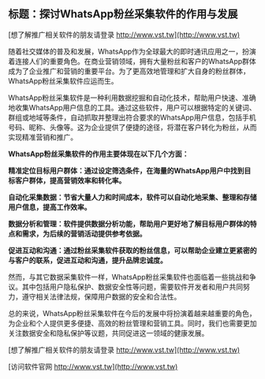 ## **标题：探讨WhatsApp粉丝采集软件的作用与发展**

[想了解推广相关软件的朋友请登录 http://www.vst.tw](http://www.vst.tw)

随着社交媒体的普及和发展，WhatsApp作为全球最大的即时通讯应用之一，扮演着连接人们的重要角色。在商业营销领域，拥有大量粉丝和客户的WhatsApp群体成为了企业推广和营销的重要平台。为了更高效地管理和扩大自身的粉丝群体，WhatsApp粉丝采集软件应运而生。

WhatsApp粉丝采集软件是一种利用数据挖掘和自动化技术，帮助用户快速、准确地收集WhatsApp用户信息的工具。通过这些软件，用户可以根据特定的关键词、群组或地域等条件，自动抓取并整理出符合要求的WhatsApp用户信息，包括手机号码、昵称、头像等。这为企业提供了便捷的途径，将潜在客户转化为粉丝，从而实现精准营销和推广。

**WhatsApp粉丝采集软件的作用主要体现在以下几个方面：**

**精准定位目标用户群体：通过设定筛选条件，在海量的WhatsApp用户中找到目标客户群体，提高营销效率和转化率。**

**自动化采集数据：节省大量人力和时间成本，软件可以自动化地采集、整理和存储用户信息，提高工作效率。**

**数据分析和管理：软件提供数据分析功能，帮助用户更好地了解目标用户群体的特点和需求，为后续的营销活动提供参考依据。**

**促进互动和沟通：通过粉丝采集软件获取的粉丝信息，可以帮助企业建立更紧密的与客户的联系，促进互动和沟通，提升品牌忠诚度。**

然而，与其它数据采集软件一样，WhatsApp粉丝采集软件也面临着一些挑战和争议。其中包括用户隐私保护、数据安全性等问题，需要软件开发者和用户共同努力，遵守相关法律法规，保障用户数据的安全和合法性。

总的来说，WhatsApp粉丝采集软件在今后的发展中将扮演着越来越重要的角色，为企业和个人提供更多便捷、高效的粉丝管理和营销工具。同时，我们也需要更加关注数据安全和隐私保护等议题，共同促进这一领域的健康发展。

[想了解推广相关软件的朋友请登录 http://www.vst.tw](http://www.vst.tw)


[访问软件官网 http://www.vst.tw](http://www.vst.tw)

